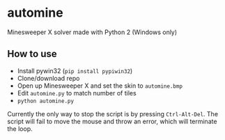 # automine
Minesweeper X solver made with Python 2 (Windows only)

## How to use
- Install pywin32 (`pip install pypiwin32`)
- Clone/download repo
- Open up Minesweeper X and set the skin to `automine.bmp`
- Edit `automine.py` to match number of tiles
- `python automine.py`

Currently the only way to stop the script is by pressing `Ctrl-Alt-Del`. The script will fail to move the mouse and throw an error, which will terminate the loop.
